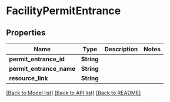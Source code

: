 # FacilityPermitEntrance

## Properties
Name | Type | Description | Notes
------------ | ------------- | ------------- | -------------
**permit_entrance_id** | **String** |  | 
**permit_entrance_name** | **String** |  | 
**resource_link** | **String** |  | 

[[Back to Model list]](../README.md#documentation-for-models) [[Back to API list]](../README.md#documentation-for-api-endpoints) [[Back to README]](../README.md)


